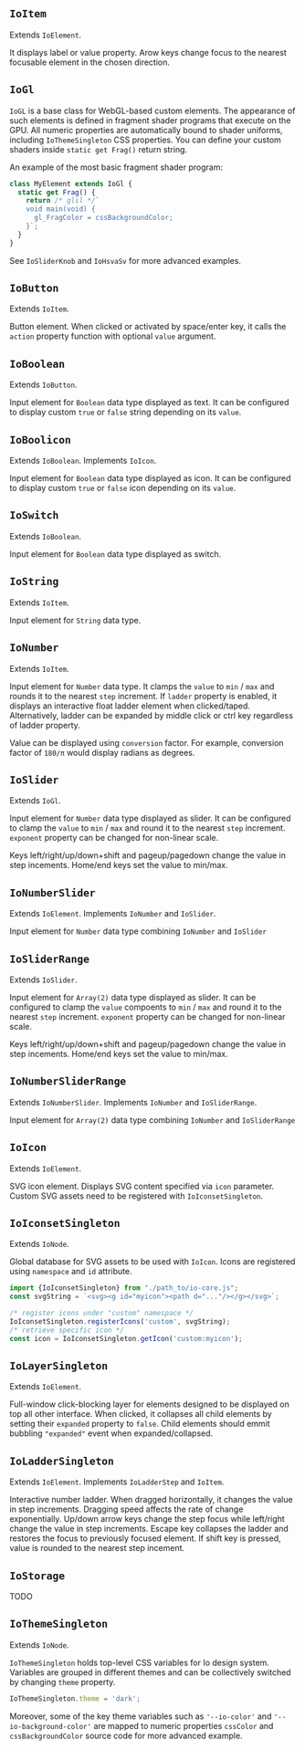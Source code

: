 ## `IoItem`

Extends `IoElement`.

It displays label or value property.
Arow keys change focus to the nearest focusable element in the chosen direction.

<io-element-demo element="io-item" properties='{"label": "Item", "value": "null"}'></io-element-demo>

## `IoGl`

`IoGL` is a base class for WebGL-based custom elements. The appearance of such elements is defined in fragment shader programs that execute on the GPU. All numeric properties are automatically bound to shader uniforms, including `IoThemeSingleton` CSS properties. You can define your custom shaders inside `static get Frag()` return string.

<io-element-demo element="io-gl" width="255px" height="255px" properties='{"color": [0, 0, 0, 1]}' config='{"background": ["io-color-vector"], "color": ["io-color-vector"]}'></io-element-demo>


An example of the most basic fragment shader program:

```javascript
class MyElement extends IoGl {
  static get Frag() {
    return /* glsl */`
    void main(void) {
      gl_FragColor = cssBackgroundColor;
    }`;
  }
}
```

See `IoSliderKnob` and `IoHsvaSv` for more advanced examples.

## `IoButton`

Extends `IoItem`.

Button element. When clicked or activated by space/enter key, it calls the `action` property function with optional `value` argument.

<io-element-demo element="io-button" properties='{"label": "Button", "action": "null"}'></io-element-demo>

## `IoBoolean`

Extends `IoButton`.

Input element for `Boolean` data type displayed as text. It can be configured to display custom `true` or `false` string depending on its `value`.

<io-element-demo element="io-boolean" properties='{"value": "demo:boolean", "true": "true", "false": "false"}'></io-element-demo>

## `IoBoolicon`

Extends `IoBoolean`. Implements `IoIcon`.

Input element for `Boolean` data type displayed as icon. It can be configured to display custom `true` or `false` icon depending on its `value`.

<io-element-demo element="io-boolicon" properties='{"value": "demo:boolean", "true": "icons:check", "false": "icons:uncheck", "stroke": false}'></io-element-demo>

## `IoSwitch`

Extends `IoBoolean`.

Input element for `Boolean` data type displayed as switch.

<io-element-demo element="io-switch" properties='{"value": "demo:boolean"}'></io-element-demo>

## `IoString`

Extends `IoItem`.

Input element for `String` data type.

<io-element-demo element="io-string" properties='{"value": "demo:string"}'></io-element-demo>

## `IoNumber`

Extends `IoItem`.

Input element for `Number` data type. It clamps the `value` to `min` / `max` and rounds it to the nearest `step` increment. If `ladder` property is enabled, it displays an interactive float ladder element when clicked/taped. Alternatively, ladder can be expanded by middle click or ctrl key regardless of ladder property.

<io-element-demo element="io-number" width="5em" properties='{"value": "demo:leet", "conversion": 1, "step": 0.1, "min": 0, "max": 10000, "ladder": true}'></io-element-demo>

<io-element-demo element="io-number" width="5em" properties='{"value": "demo:leet", "conversion": 1, "step": 0.0002, "min": 0, "max": 10000, "ladder": true}'></io-element-demo>

Value can be displayed using `conversion` factor. For example, conversion factor of `180/π` would display radians as degrees.

<io-element-demo element="io-number" width="5em" properties='{"value": "demo:number", "step": 0.2617993877991494, "conversion": 57.29577951308232, "min": -6.283185307179586, "max": 6.283185307179586, "ladder": true}'></io-element-demo>

## `IoSlider`

Extends `IoGl`.

Input element for `Number` data type displayed as slider.
It can be configured to clamp the `value` to `min` / `max` and round it to the nearest `step` increment. `exponent` property can be changed for non-linear scale.

Keys left/right/up/down+shift and pageup/pagedown change the value in step incements. Home/end keys set the value to min/max.

<io-element-demo element="io-slider" properties='{"value": "demo:number", "step": 0.01, "min": -0.5, "max": 0.5, "exponent": 1}'></io-element-demo>

## `IoNumberSlider`

Extends `IoElement`. Implements `IoNumber` and `IoSlider`.

Input element for `Number` data type combining `IoNumber` and `IoSlider`

<io-element-demo element="io-number-slider" properties='{"value": "demo:number", "step": 0.01, "conversion": 1, "min": -0.5, "max": 0.5, "exponent": 1}'></io-element-demo>
<io-element-demo element="io-number-slider" properties='{"value": "demo:number", "step": 0.2617993877991494, "conversion": 57.29577951308232, "min": -6.283185307179586, "max": 6.283185307179586, "exponent": 1}'></io-element-demo>
<io-element-demo element="io-number-slider" properties='{"value": "demo:number", "step": 0.1, "conversion": 0.2, "min": -0.5, "max": 0.5, "exponent": 1}'></io-element-demo>

## `IoSliderRange`

Extends `IoSlider`.

Input element for `Array(2)` data type displayed as slider.
It can be configured to clamp the `value` compoents to `min` / `max` and round it to the nearest `step` increment. `exponent` property can be changed for non-linear scale.

Keys left/right/up/down+shift and pageup/pagedown change the value in step incements. Home/end keys set the value to min/max.

<io-element-demo element="io-slider-range" properties='{"value": "demo:vector2", "step": 0.1, "min": -1, "max": 2, "exponent": 1}'></io-element-demo>

## `IoNumberSliderRange`

Extends `IoNumberSlider`. Implements `IoNumber` and `IoSliderRange`.

Input element for `Array(2)` data type combining `IoNumber` and `IoSliderRange`

<io-element-demo element="io-number-slider-range" properties='{"value": "demo:vector2", "step": 0.05, "min": -1, "max": 2}'></io-element-demo>

## `IoIcon`

Extends `IoElement`.

SVG icon element. Displays SVG content specified via `icon` parameter. Custom SVG assets need to be registered with `IoIconsetSingleton`.

<io-element-demo element="io-icon" properties='{"icon": "icons:link", "stroke": false}' config='{"icon": ["io-option-menu", {"options": ["icons:link", "icons:unlink", "icons:check", "icons:uncheck"]}]}'></io-element-demo>

## `IoIconsetSingleton`

Extends `IoNode`.

Global database for SVG assets to be used with `IoIcon`. Icons are registered using `namespace` and `id` attribute.

```javascript
import {IoIconsetSingleton} from "./path_to/io-core.js";
const svgString = `<svg><g id="myicon"><path d="..."/></g></svg>`;

/* register icons under "custom" namespace */
IoIconsetSingleton.registerIcons('custom', svgString);
/* retrieve specific icon */
const icon = IoIconsetSingleton.getIcon('custom:myicon');
```

## `IoLayerSingleton`

Extends `IoElement`.

Full-window click-blocking layer for elements designed to be displayed on top all other interface. When clicked, it collapses all child elements by setting their `expanded` property to `false`. Child elements should emmit bubbling `"expanded"` event when expanded/collapsed.

## `IoLadderSingleton`

Extends `IoElement`. Implements `IoLadderStep` and `IoItem`.

Interactive number ladder. When dragged horizontally, it changes the value in step increments. Dragging speed affects the rate of change exponentially. Up/down arrow keys change the step focus while left/right change the value in step increments. Escape key collapses the ladder and restores the focus to previously focused element. If shift key is pressed, value is rounded to the nearest step incement.

<io-element-demo element="io-ladder" expanded properties='{"value": 0, "step": 0.0001, "conversion": 1, "min": -10000, "max": 10000, "expanded": true}'></io-element-demo>

## `IoStorage`

TODO

## `IoThemeSingleton`

Extends `IoNode`.

`IoThemeSingleton` holds top-level CSS variables for Io design system. Variables are grouped in different themes and can be collectively switched by changing `theme` property.

```javascript
IoThemeSingleton.theme = 'dark';
```

<io-element-demo element="io-option-menu" properties='{"value": "demo:theme", "options": ["light", "dark"]}'></io-element-demo>

Moreover, some of the key theme variables such as `'--io-color'` and `'--io-background-color'` are mapped to numeric properties `cssColor` and `cssBackgroundColor` source code for more advanced example.
